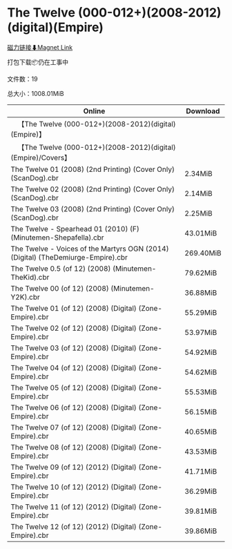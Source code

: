 # The Twelve (000-012+)(2008-2012)(digital)(Empire)

[磁力链接⬇Magnet Link](magnet:?xt=urn:btih:1d0b3393a1f53e58548e24293cdfa18a7ef4225a&dn=The%20Twelve%20%28000-012%2B%29%282008-2012%29%28digital%29%28Empire%29)

打包下载📦仍在工事中

文件数：19

总大小：1008.01MiB

Online | Download
--- | ---
&emsp;【The Twelve (000-012+)(2008-2012)(digital)(Empire)】 | 
&emsp;【The Twelve (000-012+)(2008-2012)(digital)(Empire)/Covers】 | 
The Twelve 01 (2008) (2nd Printing) (Cover Only) (ScanDog).cbr | 2.34MiB
The Twelve 02 (2008) (2nd Printing) (Cover Only) (ScanDog).cbr | 2.14MiB
The Twelve 03 (2008) (2nd Printing) (Cover Only) (ScanDog).cbr | 2.25MiB
The Twelve - Spearhead 01 (2010) (F) (Minutemen-Shepafella).cbr | 43.01MiB
The Twelve - Voices of the Martyrs OGN (2014) (Digital) (TheDemiurge-Empire).cbr | 269.40MiB
The Twelve 0.5 (of 12) (2008) (Minutemen-TheKid).cbr | 79.62MiB
The Twelve 00 (of 12) (2008) (Minutemen-Y2K).cbr | 36.88MiB
The Twelve 01 (of 12) (2008) (Digital) (Zone-Empire).cbr | 55.29MiB
The Twelve 02 (of 12) (2008) (Digital) (Zone-Empire).cbr | 53.97MiB
The Twelve 03 (of 12) (2008) (Digital) (Zone-Empire).cbr | 54.92MiB
The Twelve 04 (of 12) (2008) (Digital) (Zone-Empire).cbr | 54.62MiB
The Twelve 05 (of 12) (2008) (Digital) (Zone-Empire).cbr | 55.53MiB
The Twelve 06 (of 12) (2008) (Digital) (Zone-Empire).cbr | 56.15MiB
The Twelve 07 (of 12) (2008) (Digital) (Zone-Empire).cbr | 40.65MiB
The Twelve 08 (of 12) (2008) (Digital) (Zone-Empire).cbr | 43.53MiB
The Twelve 09 (of 12) (2012) (Digital) (Zone-Empire).cbr | 41.71MiB
The Twelve 10 (of 12) (2012) (Digital) (Zone-Empire).cbr | 36.29MiB
The Twelve 11 (of 12) (2012) (Digital) (Zone-Empire).cbr | 39.81MiB
The Twelve 12 (of 12) (2012) (Digital) (Zone-Empire).cbr | 39.86MiB